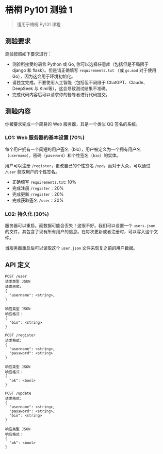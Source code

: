 # 梧桐 Py101 测验 1

> 适用于梧桐 Py101 课程

## 测验要求

测验按照如下要求进行：
- 测验所接受的语言 Python 或 Go, 你可以选择任意库（包括但是不局限于 django 和 flask）。但是请正确填写 `requirements.txt` （或 `go.mod` 对于使用 Go），因为这会用于环境初始化。
- 请独立完成。不要使用人工智能（包括但不局限于 ChatGPT、Claude、DeepSeek 与 Kimi等），这会导致测试结果不准确。
- 完成代码内容后可以请求你的督导者进行代码提交。

## 测验内容

你被要求完成一个简易的 Web 服务器，其是一个类似 QQ 签名的系统。

### LO1: Web 服务器的基本设置 (70%)

每个用户拥有一个简短的用户签名（bio），用户被定义为一个拥有用户名（`username`），密码（`password`）和个性签名（`bio`）的实体。

用户可以注册 `/register`，更改自己的个性签名 `/upd`。而对于大众，可以通过 `/user` 获取用户的个性签名。

- 正确填写 `requirements.txt`: 10%
- 完成注册 `/register`：20%
- 完成更新 `/register`：20%
- 完成获取签名 `/user`：20%

### LO2: 持久化 (30%)

服务器可以重启，而数据可能会丢失！这很不好。我们可以设置一个 `users.json` 的文件，其包含了现有所有用户的信息。在每次更新或者注册时，可以写入这个文件。

当服务器重启后可以读取这个 `user.json` 文件来恢复之前的用户数据。

## API 定义

```
POST /user
请求类型 JSON
请求格式:
{
  "username": <string>,
}

响应类型 JSON
响应格式：
{
  "bio": <string>
}
```

```
POST /register
请求格式:
{
  "username": <string>,
  "password": <string>
}

响应类型 JSON
响应格式：
{
  "ok": <bool>
}
```

```
POST /update
请求格式:
{
  "username": <string>,
  "password": <string>,
  "bio": <string>
}

响应类型 JSON
响应格式：
{
  "ok": <bool>
}
```
